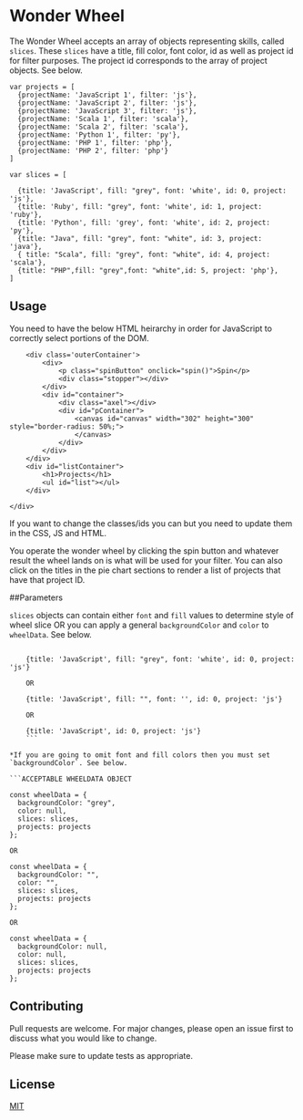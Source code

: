 # Wonder Wheel

The Wonder Wheel accepts an array of objects representing skills, called `slices`. These `slices` have a title, fill color, font color, id as well as project id for filter purposes. The project id corresponds to the array of project objects. See below.

```
var projects = [
  {projectName: 'JavaScript 1', filter: 'js'},
  {projectName: 'JavaScript 2', filter: 'js'},
  {projectName: 'JavaScript 3', filter: 'js'},
  {projectName: 'Scala 1', filter: 'scala'},
  {projectName: 'Scala 2', filter: 'scala'},
  {projectName: 'Python 1', filter: 'py'},
  {projectName: 'PHP 1', filter: 'php'},
  {projectName: 'PHP 2', filter: 'php'}
]

var slices = [

  {title: 'JavaScript', fill: "grey", font: 'white', id: 0, project: 'js'},
  {title: 'Ruby', fill: "grey", font: 'white', id: 1, project: 'ruby'},
  {title: 'Python', fill: 'grey', font: 'white', id: 2, project: 'py'},
  {title: "Java", fill: "grey", font: "white", id: 3, project: 'java'},
  { title: "Scala", fill: "grey", font: "white", id: 4, project: 'scala'},
  {title: "PHP",fill: "grey",font: "white",id: 5, project: 'php'},
]
```

## Usage

You need to have the below HTML heirarchy in order for JavaScript to correctly select portions of the DOM. 

```<div id='wrapper'>
    <div class='outerContainer'>
        <div>
            <p class="spinButton" onclick="spin()">Spin</p>
            <div class="stopper"></div>
        </div>
        <div id="container">
            <div class="axel"></div>
            <div id="pContainer">
                <canvas id="canvas" width="302" height="300" style="border-radius: 50%;">
                </canvas>
            </div>
        </div>
    </div>
    <div id="listContainer">
        <h1>Projects</h1>
        <ul id="list"></ul>
    </div>

</div>
```

If you want to change the classes/ids you can but you need to update them in the CSS, JS and HTML. 

You operate the wonder wheel by clicking the spin button and whatever result the wheel lands on is what will be used for your filter. You can also click on the titles in the pie chart sections to render a list of projects that have that project ID. 

##Parameters

`slices` objects can contain either `font` and `fill` values to determine style of wheel slice OR you can apply a general `backgroundColor` and `color` to `wheelData`. See below.

```ACCEPTABLE SLICE OBJECT

    {title: 'JavaScript', fill: "grey", font: 'white', id: 0, project: 'js'}

    OR 

    {title: 'JavaScript', fill: "", font: '', id: 0, project: 'js'}

    OR 

    {title: 'JavaScript', id: 0, project: 'js'}
    ```

*If you are going to omit font and fill colors then you must set `backgroundColor`. See below.

```ACCEPTABLE WHEELDATA OBJECT

const wheelData = {
  backgroundColor: "grey",
  color: null,
  slices: slices,
  projects: projects
};

OR

const wheelData = {
  backgroundColor: "",
  color: "",
  slices: slices,
  projects: projects
};

OR

const wheelData = {
  backgroundColor: null,
  color: null,
  slices: slices,
  projects: projects
};

```

## Contributing
Pull requests are welcome. For major changes, please open an issue first to discuss what you would like to change.

Please make sure to update tests as appropriate.

## License
[MIT](https://choosealicense.com/licenses/mit/)